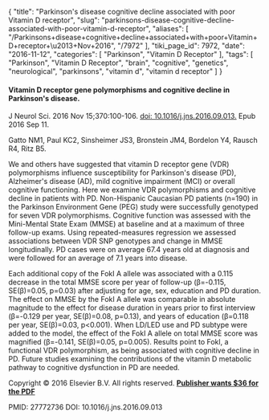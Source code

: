{
    "title": "Parkinson's disease cognitive decline associated with poor Vitamin D receptor",
    "slug": "parkinsons-disease-cognitive-decline-associated-with-poor-vitamin-d-receptor",
    "aliases": [
        "/Parkinsons+disease+cognitive+decline+associated+with+poor+Vitamin+D+receptor+\u2013+Nov+2016",
        "/7972"
    ],
    "tiki_page_id": 7972,
    "date": "2016-11-12",
    "categories": [
        "Parkinson",
        "Vitamin D Receptor"
    ],
    "tags": [
        "Parkinson",
        "Vitamin D Receptor",
        "brain",
        "cognitive",
        "genetics",
        "neurological",
        "parkinsons",
        "vitamin d",
        "vitamin d receptor"
    ]
}


#### Vitamin D receptor gene polymorphisms and cognitive decline in Parkinson's disease.

J Neurol Sci. 2016 Nov 15;370:100-106. [doi: 10.1016/j.jns.2016.09.013.](https://doi.org/10.1016/j.jns.2016.09.013.) Epub 2016 Sep 11.

Gatto NM1, Paul KC2, Sinsheimer JS3, Bronstein JM4, Bordelon Y4, Rausch R4, Ritz B5.

We and others have suggested that vitamin D receptor gene (VDR) polymorphisms influence susceptibility for Parkinson's disease (PD), Alzheimer's disease (AD), mild cognitive impairment (MCI) or overall cognitive functioning. Here we examine VDR polymorphisms and cognitive decline in patients with PD. Non-Hispanic Caucasian PD patients (n=190) in the Parkinson Environment Gene (PEG) study were successfully genotyped for seven VDR polymorphisms. Cognitive function was assessed with the Mini-Mental State Exam (MMSE) at baseline and at a maximum of three follow-up exams. Using repeated-measures regression we assessed associations between VDR SNP genotypes and change in MMSE longitudinally. PD cases were on average 67.4 years old at diagnosis and were followed for an average of 7.1 years into disease. 

Each additional copy of the FokI A allele was associated with a 0.115 decrease in the total MMSE score per year of follow-up (β=-0.115, SE(β)=0.05, p=0.03) after adjusting for age, sex, education and PD duration. The effect on MMSE by the FokI A allele was comparable in absolute magnitude to the effect for disease duration in years prior to first interview (β=-0.129 per year, SE(β)=0.08, p=0.13), and years of education (β=0.118 per year, SE(β)=0.03, p<0.001). When LD/LED use and PD subtype were added to the model, the effect of the FokI A allele on total MMSE score was magnified (β=-0.141, SE(β)=0.05, p=0.005). Results point to Fokl, a functional VDR polymorphism, as being associated with cognitive decline in PD. Future studies examining the contributions of the vitamin D metabolic pathway to cognitive dysfunction in PD are needed.

Copyright © 2016 Elsevier B.V. All rights reserved.  **[Publisher wants $36 for the PDF](http://www.jns-journal.com/article/S0022-510X(16)30559-7/pdf)** 

PMID: 27772736 DOI: 10.1016/j.jns.2016.09.013